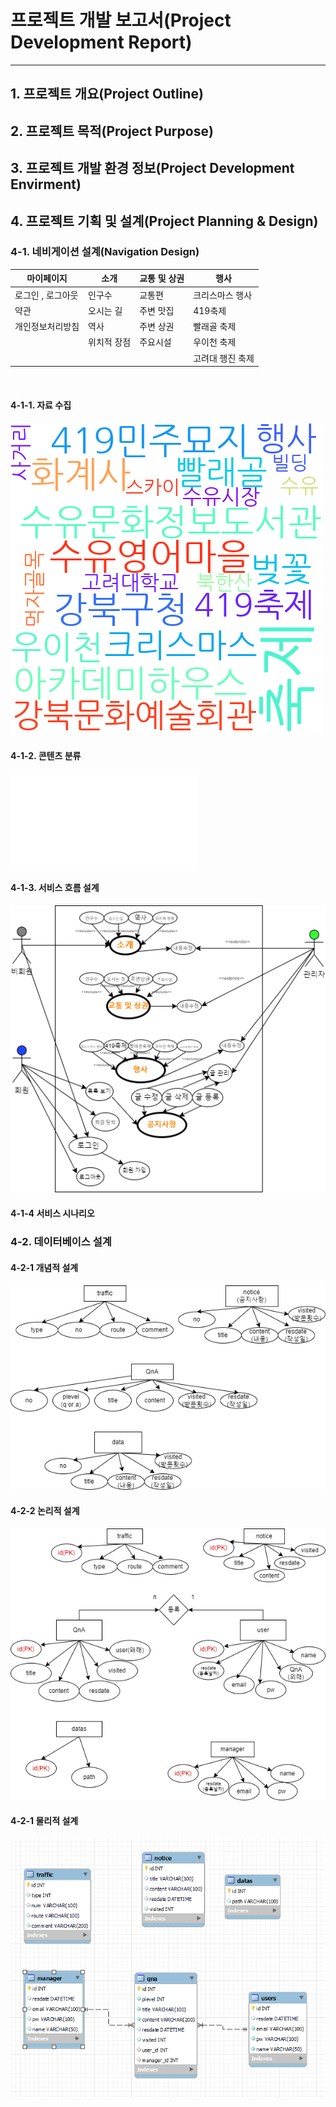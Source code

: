 # 프로젝트 개발 보고서(Project Development Report)
------------------------------------------------
## 1. 프로젝트 개요(Project Outline)

## 2. 프로젝트 목적(Project Purpose)

## 3. 프로젝트 개발 환경 정보(Project Development Envirment)

## 4. 프로젝트 기획 및 설계(Project Planning & Design)

### 4-1. 네비게이션 설계(Navigation Design)

| 마이페이지 | 소개 | 교통 및 상권 | 행사
|-------|--------|---------|-------|
| 로그인 , 로그아웃 | 인구수 | 교통편 | 크리스마스 행사
| 약관 | 오시는 길| 주변 맛집 | 419축제 
|개인정보처리방침 | 역사 | 주변 상권 | 빨래골 축제
 &nbsp;   |위치적 장점 | 주요시설 | 우이천 축제 
  &nbsp;  |  &nbsp; | &nbsp;| 고려대 행진 축제

<br>

#### 4-1-1. 자료 수집
![워드 클라우드](./info/wordcloud.png)

#### 4-1-2. 콘텐츠 분류
![카드 소팅](./info/card_sorting.pdf)


#### 4-1-3. 서비스 흐름 설계

![유저 흐름 설계](./info/erd/usecase.drawio.png)

#### 4-1-4 서비스 시나리오

### 4-2. 데이터베이스 설계

#### 4-2-1 개념적 설계


![개념적 설계](./info/erd/info_erd.drawio.png)

#### 4-2-2 논리적 설계

![논리적 설계](./info/erd/logical_erd.drawio.png)

#### 4-2-1 물리적 설계

![물리적 설계](./info/erd/physical_erd.png)